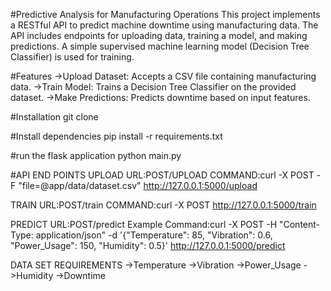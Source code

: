 #Predictive Analysis for Manufacturing Operations
This project implements a RESTful API to predict machine downtime using manufacturing data. The API includes endpoints for uploading data, training a model, and making predictions. A simple supervised machine learning model (Decision Tree Classifier) is used for training.

#Features
->Upload Dataset: Accepts a CSV file containing manufacturing data.
->Train Model: Trains a Decision Tree Classifier on the provided dataset.
->Make Predictions: Predicts downtime based on input features.

#Installation
git clone 

#Install dependencies
pip install -r requirements.txt

#run the flask application
python main.py

#API END POINTS
UPLOAD
URL:POST/UPLOAD
COMMAND:curl -X POST -F "file=@app/data/dataset.csv" http://127.0.0.1:5000/upload

TRAIN
URL:POST/train
COMMAND:curl -X POST http://127.0.0.1:5000/train

PREDICT
URL:POST/predict
Example Command:curl -X POST -H "Content-Type: application/json" -d '{"Temperature": 85, "Vibration": 0.6, "Power_Usage": 150, "Humidity": 0.5}' http://127.0.0.1:5000/predict


DATA SET REQUIREMENTS
->Temperature
->Vibration
->Power_Usage
->Humidity
->Downtime
